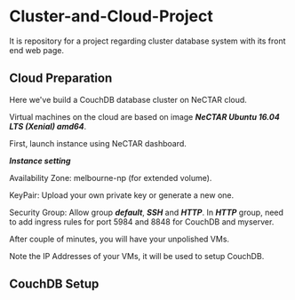 # Cluster-and-Cloud-Project
It is repository for a project regarding cluster database system with its front end web page.

## Cloud Preparation

Here we've build a CouchDB database cluster on NeCTAR cloud.

Virtual machines on the cloud are based on image ***NeCTAR Ubuntu 16.04 LTS (Xenial) amd64***.

First, launch instance using NeCTAR dashboard. 

***Instance setting***

Availability Zone: melbourne-np (for extended volume).

KeyPair: Upload your own private key or generate a new one.

Security Group: Allow group ***default***, ***SSH*** and ***HTTP***. In ***HTTP*** group, need to add ingress rules for port 5984 and 8848 for CouchDB and myserver.

After couple of minutes, you will have your unpolished VMs.

Note the IP Addresses of your VMs, it will be used to setup CouchDB.

## CouchDB Setup
